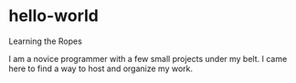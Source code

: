 # hello-world
Learning the Ropes

I am a novice programmer with a few small projects under my belt. I came here to find a way to host and organize my work. 
